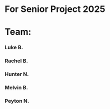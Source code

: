 # For Senior Project 2025

# Team:

### Luke B.
### Rachel B.
### Hunter N.
### Melvin B.
### Peyton N.
